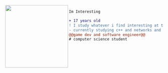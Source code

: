 <img align="left" height="200" src="https://c.tenor.com/Bpbu2-YNL6cAAAAS/hacker-pupper-dog.gif"/>

```diff
Im Interesting

+ 17 years old
! I study whatever i find interesting at the moment
- currently studying c++ and networks and fucking around with cumcord
@@game dev and software engineer@@
# computer science student
```
